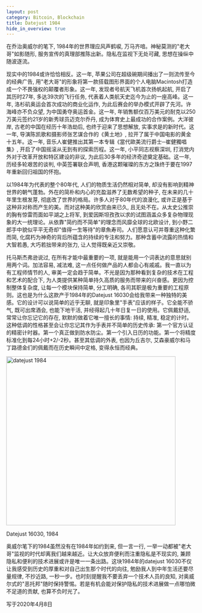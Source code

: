 ```yaml
---
layout: post
category: Bitcoin, Blockchain
title: Datejust 1984
hide_in_overview: true
---
```

在乔治奥威尔的笔下, 1984年的世界理应风声鹤唳, 万马齐喑。神秘莫测的"老大哥"如影随形, 服务宣传的真理部推陈出新。隐私在监视下无处可藏, 思想在操纵中随波逐流。

现实中的1984或许恰恰相反。这一年, 苹果公司在超级碗期间播出了一则流传至今的经典广告, 用"老大哥"的形象将第一款搭载图形界面的个人电脑Macintosh打造成一个不畏强权的颠覆者形象。这一年, 发现者号航天飞机首次扬帆起航, 开启了其历时27年, 多达39次的飞行任务, 代表着人类航天史迄今为止的一座高峰。这一年, 洛杉矶奥运会首次成功的商业化运作, 为此后赛会的举办模式开辟了先河。许海峰亦不负众望, 为中国勇夺奥运首金。这一年, 年销售额仅百万美元的耐克以250万美元签约21岁的新秀球员迈克尔乔丹, 成为体育史上最成功的合作案例。大洋彼岸, 古老的中国在经历十年浩劫后, 也终于迎来了思想解放, 实事求是的新时代。这一年, 导演陈凯歌和摄影师张艺谋合作的《黄土地》, 拉开了属于中国电影的黄金十五年。这一年, 音乐人崔健推出其第一本专辑《當代歐美流行爵士─崔健獨唱集》, 开启了中国摇滚从无到有的探索历程。这一年, 小平同志视察深圳, 打消党内外对于改革开放和特区建设的非议, 为此后30多年的经济奇迹奠定基础。这一年, 历经多轮艰苦的谈判, 中英签署联合声明, 香港这颗璀璨的东方之珠终于要在1997年重新回归祖国的怀抱。

以1984年为代表的整个80年代, 人们的物质生活仍然相对简单, 却没有影响到精神世界的朝气蓬勃。外在的简朴和内心的充盈滋养了无数希望的种子, 在未来的几十年里生根发芽, 彻底改了世界的格局。许多人对于80年代的浪漫化, 或许正是基于这种非对称而产生的美。而对这种美的欣赏由来已久, 且无处不在。从太史公推崇的胸有惊雷而面如平湖之上将军, 到爱因斯坦孜孜以求的试图涵盖众多复杂物理现象的大一统理论。从依靠"简约而不简单"的理念而风靡全球的北欧设计, 到小野二郎手中貌似平平无奇却"值得一生等待"的章魚寿司。人们愿意认可并尊重这种化繁而简, 化腐朽为神奇的背后所蕴含的持续的专注和努力。那种含蓄中流露的热情和大智若愚, 大巧若拙带来的张力, 让人觉得既亲近又崇敬。

托马斯杰弗逊说过, 在所有才能中最重要的一项, 就是能用一个词表达的意思就别用两个词。加法容易, 减法难, 这一点任何做产品的人都会心有戚戚。我一直以为有工程师情节的人, 审美一定会趋于简单。不光是因为那种看到复杂的技术在工程和艺术的配合下, 为人类提供某种简单持久高质的服务而带来的兴奋感。更因为控制整体复杂度, 让每一个模块保持简单, 分工明确, 各司其职是极为重要的工程原则。这也是为什么这款产于1984年的Datejust 16030会给我带来一种独特的美感。它的设计可以说简单的近乎无聊, 就是印象里"手表"应该的样子。它全能不骄气, 既可出席酒会, 也能下地干活, 并经得起几十年日复一日的使用。它佩戴舒适, 常常让你忘记它的存在, 默默的做着它唯一擅长的事情: 持续, 精准, 稳定的计时。这种低调的性格甚至会让你忘记其作为手表并不简单的历史传承: 第一个官方认证的精密计时器。第一个真正做到防水防尘。第一个引入日历的功能。第一个将精度标准化到每24小时+2/-2秒。甚至其低调的外表, 也因为丘吉尔, 艾森豪威尔和马丁路德金们的佩戴而在历史瞬间中定格, 变得永恒而经典。

<img src="{{ site.baseurl }}/images/rolex-datejust-16030.jpg"
alt="datejust 1984" style="width: 450px;"/>

<span target="_blank" class="image-label">Datejust 16030, 1984</span>

奥威尔笔下的1984虽然没有在1984年如约到来, 但一言一行, 一举一动都被"老大哥"监视的时代却离我们越来越近。让大众放弃便利而注重隐私是不现实的, 兼顾隐私和便利的技术进展或许是唯一一条出路。这块1984年的datejust 16030不仅让我感受到历史的厚重和对自己出生那个时代的向往, 勉励我人到中年生活还要尽量规律, 不抄近路, 一秒一步。也时刻提醒我不要丢弃一个技术人员的良知, 对奥威尔式的"恶托邦"随时保持警惕。若是有机会能对保护隐私的技术进展做一点哪怕微不足道的贡献, 也算不负时光了。

<span target="_blank" class="image-label">写于2020年4月8日</span>
